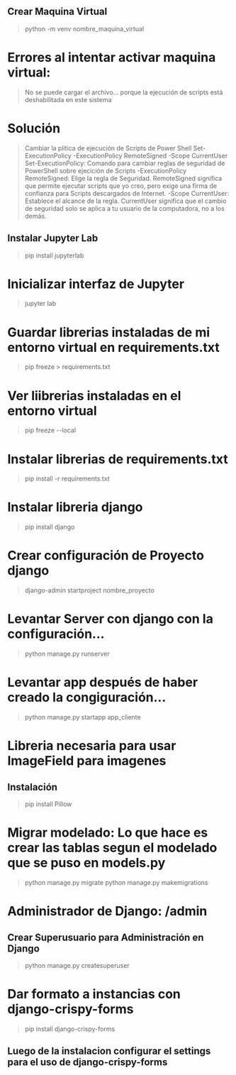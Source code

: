 ## Crear Maquina Virtual
> python -m venv nombre_maquina_virtual

# Errores al intentar activar maquina virtual:

> No se puede cargar el archivo... porque la ejecución de scripts está deshabilitada en este sistema

# Solución
> Cambiar la plítica de ejecución de Scripts de Power Shell
> Set-ExecutionPolicy -ExecutionPolicy RemoteSigned -Scope CurrentUser
> Set-ExecutionPolicy: Comando para cambiar reglas de seguridad de PowerShell sobre ejecición de Scripts
> -ExecutionPolicy RemoteSigned: Elige la regla de Seguridad. RemoteSigned significa que permite ejecutar scripts que yo creo, pero exige una firma de confianza para Scripts descargados de Internet.
> -Scope CurrentUser: Establece el alcance de la regla. CurrentUser significa que el cambio de seguridad solo se aplica a tu usuario de la computadora, no a los demás.

## Instalar Jupyter Lab

> pip install jupyterlab
# Inicializar interfaz de Jupyter
> jupyter lab
# Guardar librerias instaladas de mi entorno virtual en requirements.txt
> pip freeze > requirements.txt

# Ver liibrerias instaladas en el entorno virtual
> pip freeze --local

# Instalar librerias de requirements.txt
> pip install -r requirements.txt

# Instalar libreria django
> pip install django

# Crear configuración de Proyecto django
> django-admin startproject nombre_proyecto

# Levantar Server con django con la configuración...
> python manage.py runserver

# Levantar app después de haber creado la congiguración...
> python manage.py startapp app_cliente

# Libreria necesaria para usar ImageField para imagenes
## Instalación
> pip install Pillow

# Migrar modelado: Lo que hace es crear las tablas segun el modelado que se puso en models.py
> python manage.py migrate
> python manage.py makemigrations

# Administrador de Django: /admin
## Crear Superusuario para Administración en Django
> python manage.py createsuperuser

# Dar formato a instancias con django-crispy-forms
> pip install django-crispy-forms
## Luego de la instalacion configurar el settings para el uso de django-crispy-forms
